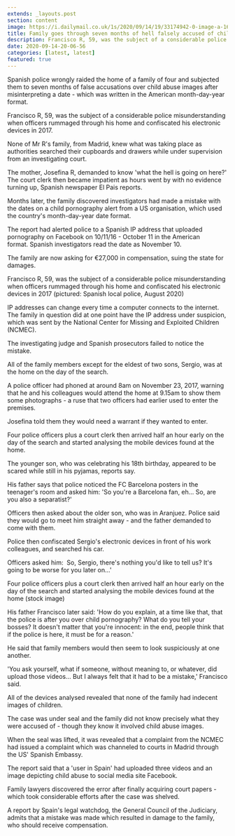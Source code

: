 ```yaml
---
extends: _layouts.post
section: content
image: https://i.dailymail.co.uk/1s/2020/09/14/19/33174942-0-image-a-16_1600109814970.jpg 
title: Family goes through seven months of hell falsely accused of child porn charges 
description: Francisco R, 59, was the subject of a considerable police misunderstanding when Spanish police rummaged through his home and confiscated his electronic devices in 2017. 
date: 2020-09-14-20-06-56 
categories: [latest, latest] 
featured: true 
--- 
```

Spanish police wrongly raided the home of a family of four and subjected them to seven months of false accusations over child abuse images after misinterpreting a date - which was written in the American month-day-year format. 

Francisco R, 59, was the subject of a considerable police misunderstanding when officers rummaged through his home and confiscated his electronic devices in 2017.

None of Mr R's family, from Madrid, knew what was taking place as authorities searched their cupboards and drawers while under supervision from an investigating court. 

The mother, Josefina R, demanded to know 'what the hell is going on here?' The court clerk then became impatient as hours went by with no evidence turning up, Spanish newspaper El Pais reports.  

Months later, the family discovered investigators had made a mistake with the dates on a child pornography alert from a US organisation, which used the country's month-day-year date format.

The report had alerted police to a Spanish IP address that uploaded pornography on Facebook on 10/11/16 - October 11 in the American format. Spanish investigators read the date as November 10.

The family are now asking for €27,000 in compensation, suing the state for damages.  

Francisco R, 59, was the subject of a considerable police misunderstanding when officers rummaged through his home and confiscated his electronic devices in 2017 (pictured: Spanish local police, August 2020)

IP addresses can change every time a computer connects to the internet. The family in question did at one point have the IP address under suspicion, which was sent by the National Center for Missing and Exploited Children (NCMEC).

The investigating judge and Spanish prosecutors failed to notice the mistake.

All of the family members except for the eldest of two sons, Sergio, was at the home on the day of the search. 

A police officer had phoned at around 8am on November 23, 2017, warning that he and his colleagues would attend the home at 9.15am to show them some photographs - a ruse that two officers had earlier used to enter the premises. 

Josefina told them they would need a warrant if they wanted to enter. 

Four police officers plus a court clerk then arrived half an hour early on the day of the search and started analysing the mobile devices found at the home. 

The younger son, who was celebrating his 18th birthday, appeared to be scared while still in his pyjamas, reports say. 

His father says that police noticed the FC Barcelona posters in the teenager's room and asked him: 'So you're a Barcelona fan, eh... So, are you also a separatist?'

Officers then asked about the older son, who was in Aranjuez. Police said they would go to meet him straight away - and the father demanded to come with them. 

Police then confiscated Sergio's electronic devices in front of his work colleagues, and searched his car. 

Officers asked him:  So, Sergio, there's nothing you'd like to tell us? It's going to be worse for you later on...'

Four police officers plus a court clerk then arrived half an hour early on the day of the search and started analysing the mobile devices found at the home (stock image)

His father Francisco later said: 'How do you explain, at a time like that, that the police is after you over child pornography? What do you tell your bosses? It doesn't matter that you're innocent: in the end, people think that if the police is here, it must be for a reason.'

He said that family members would then seem to look suspiciously at one another.

'You ask yourself, what if someone, without meaning to, or whatever, did upload those videos... But I always felt that it had to be a mistake,' Francisco said.  

All of the devices analysed revealed that none of the family had indecent images of children. 

The case was under seal and the family did not know precisely what they were accused of - though they know it involved child abuse images. 

When the seal was lifted, it was revealed that a complaint from the NCMEC had issued a complaint which was channeled to courts in Madrid through the US' Spanish Embassy. 

The report said that a 'user in Spain' had uploaded three videos and an image depicting child abuse to social media site Facebook. 

Family lawyers discovered the error after finally acquiring court papers - which took considerable efforts after the case was shelved. 

A report by Spain's legal watchdog, the General Council of the Judiciary, admits that a mistake was made which resulted in damage to the family, who should receive compensation. 

